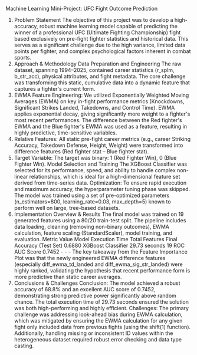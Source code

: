 Machine Learning Mini-Project: UFC Fight Outcome Prediction
1. Problem Statement
The objective of this project was to develop a high-accuracy, robust machine learning model capable of predicting the winner of a professional UFC (Ultimate Fighting Championship) fight based exclusively on pre-fight fighter statistics and historical data. This serves as a significant challenge due to the high variance, limited data points per fighter, and complex psychological factors inherent in combat sports.
2. Approach & Methodology
Data Preparation and Engineering
The raw dataset, spanning 1994–2025, contained career statistics (r_splm, b_str_acc), physical attributes, and fight metadata. The core challenge was transforming this static, cumulative data into a dynamic feature that captures a fighter's current form.
1.	EWMA Feature Engineering: We utilized Exponentially Weighted Moving Averages (EWMA) on key in-fight performance metrics (Knockdowns, Significant Strikes Landed, Takedowns, and Control Time). EWMA applies exponential decay, giving significantly more weight to a fighter's most recent performances. The difference between the Red fighter's EWMA and the Blue fighter's EWMA was used as a feature, resulting in highly predictive, time-sensitive variables.
2.	Relative Features: All static pre-fight career metrics (e.g., career Striking Accuracy, Takedown Defense, Height, Weight) were transformed into difference features (Red fighter stat – Blue fighter stat).
3.	Target Variable: The target was binary: 1 (Red Fighter Win), 0 (Blue Fighter Win).
Model Selection and Training
The XGBoost Classifier was selected for its performance, speed, and ability to handle complex non-linear relationships, which is ideal for a high-dimensional feature set derived from time-series data.
Optimization: To ensure rapid execution and maximum accuracy, the hyperparameter tuning phase was skipped. The model was trained using a set of pre-optimized parameters (n_estimators=800, learning_rate=0.03, max_depth=5) known to perform well on large, tree-based datasets.
3. Implementation Overview & Results
The final model was trained on 19 generated features using a 80/20 train-test split. The pipeline includes data loading, cleaning (removing non-binary outcomes), EWMA calculation, feature scaling (StandardScaler), model training, and evaluation.
Metric	Value	Model	Execution Time	Total Features
Final Accuracy (Test Set)	0.6880	XGBoost Classifier	29.73 seconds	19
ROC AUC Score	0.7452	-	-	-
The key takeaway from the Feature Importance Plot was that the newly engineered EWMA difference features (especially diff_ewma_td_landed and diff_ewma_sig_str_landed) were highly ranked, validating the hypothesis that recent performance form is more predictive than static career averages.
4. Conclusions & Challenges
Conclusion: The model achieved a robust accuracy of 68.8% and an excellent AUC score of 0.7452, demonstrating strong predictive power significantly above random chance. The total execution time of 29.73 seconds ensured the solution was both high-performing and highly efficient.
Challenges: The primary challenge was addressing look-ahead bias during EWMA calculation, which was mitigated by ensuring the EWMA calculation for any given fight only included data from previous fights (using the shift(1) function). Additionally, handling missing or inconsistent ID values within the heterogeneous dataset required robust error checking and data type casting.

